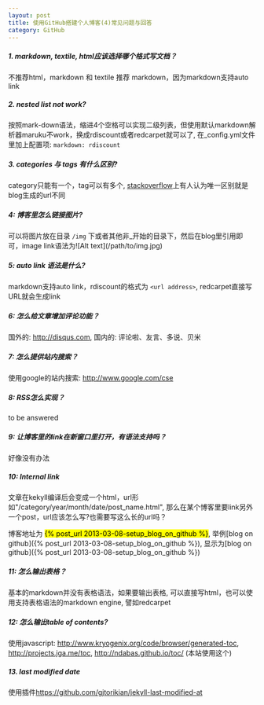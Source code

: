 ```yaml
---
layout: post
title: 使用GitHub搭建个人博客(4)常见问题与回答
category: GitHub
---
```


##### 1. markdown, textile, html应该选择哪个格式写文档？

不推荐html，markdown 和 textile 推荐 markdown，因为markdown支持auto link

##### 2. nested list not work?

按照mark-down语法，缩进4个空格可以实现二级列表，但使用默认markdown解析器maruku不work，换成rdiscount或者redcarpet就可以了, 在\_config.yml文件里加上配置项: `markdown: rdiscount`

##### 3. categories 与 tags 有什么区别?

category只能有一个，tag可以有多个, <a href="http://stackoverflow.com/questions/8675841/whats-the-difference-between-categories-and-tags-in-jekyll">stackoverflow</a>上有人认为唯一区别就是blog生成的url不同

##### 4: 博客里怎么链接图片?

可以将图片放在目录 `/img` 下或者其他非\_开始的目录下，然后在blog里引用即可，image link语法为\!\[Alt text]\(/path/to/img.jpg)

##### 5: auto link 语法是什么?

markdown支持auto link，rdiscount的格式为 `<url address>`, redcarpet直接写URL就会生成link

##### 6: 怎么给文章增加评论功能？

国外的: <http://disqus.com>, 国内的: 评论啦、友言、多说、贝米

##### 7: 怎么提供站内搜索？

使用google的站内搜索: <http://www.google.com/cse>

##### 8: RSS怎么实现？

to be answered

##### 9: 让博客里的link在新窗口里打开，有语法支持吗？

好像没有办法

##### 10: Internal link

文章在kekyll编译后会变成一个html，url形如"/category/year/month/date/post_name.html", 那么在某个博客里要link另外一个post，url应该怎么写?也需要写这么长的url吗？

博客地址为 <mark>&#123;% post_url 2013-03-08-setup_blog_on_github %}</mark>, 举例\[blog on github]\(&#123;% post_url 2013-03-08-setup_blog_on_github %}), 显示为[blog on github]({% post_url 2013-03-08-setup_blog_on_github %})

##### 11: 怎么输出表格？

基本的markdown并没有表格语法，如果要输出表格, 可以直接写html，也可以使用支持表格语法的markdown engine, 譬如redcarpet

##### 12: 怎么输出table of contents?

使用javascript: <http://www.kryogenix.org/code/browser/generated-toc>, <http://projects.jga.me/toc>, <http://ndabas.github.io/toc/> (本站使用这个)

##### 13. last modified date

使用插件<https://github.com/gjtorikian/jekyll-last-modified-at>